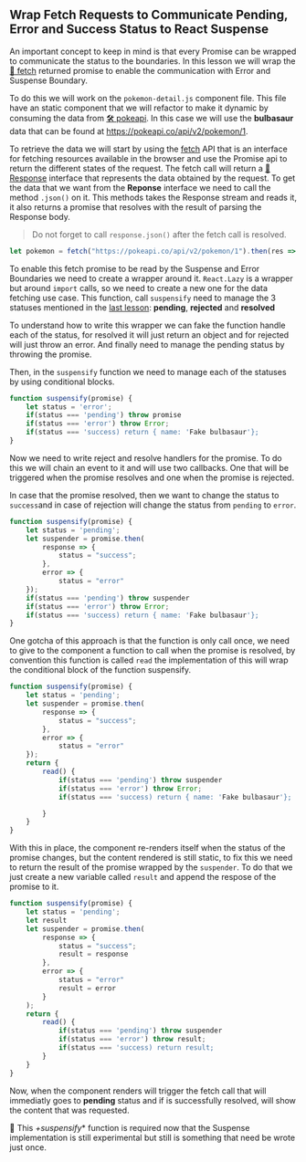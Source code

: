 ## Wrap Fetch Requests to Communicate Pending, Error and Success Status to React Suspense

An important concept to keep in mind is that every Promise can be wrapped to communicate the status to the boundaries. In this lesson we will wrap the [📄 fetch](https://developer.mozilla.org/en-US/docs/Web/API/Fetch_API) returned promise to enable the communication with Error and Suspense Boundary.

To do this we will work on the `pokemon-detail.js` component file. This file have an static component that we will refactor to make it dynamic by consuming the data from [🛠 pokeapi](https://pokeapi.co). In this case we will use the **bulbasaur** data that can be found at https://pokeapi.co/api/v2/pokemon/1.

To retrieve the data we will start by using the [fetch](https://developer.mozilla.org/en-US/docs/Web/API/Fetch_API) API that is an interface for fetching resources available in the browser and use the Promise api to return the different states of the request. The fetch call will return a [📄 Response](https://developer.mozilla.org/en-US/docs/Web/API/Response) interface that represents the data obtained by the request. To get the data that we want from the **Reponse** interface we need to call the method `.json()` on it. This methods takes the Response stream and reads it, it also returns a promise that resolves with the result of parsing the Response body. 

> Do not forget to call `response.json()` after the fetch call is resolved.

```javascript
let pokemon = fetch("https://pokeapi.co/api/v2/pokemon/1").then(res => res.json() );
```

To enable this fetch promise to be read by the Suspense and Error Boundaries we need to create a wrapper around it.  `React.Lazy` is a wrapper but around `import` calls, so we need to create a new one for the data fetching use case.
This function, call `suspensify` need to manage the 3 statuses mentioned in the [last lesson](./104.md): **pending**, **rejected** and **resolved**

To understand how to write this wrapper we can fake the function handle each of the status, for resolved it will just return an object and for rejected will just throw an error. And finally need to manage the pending status by throwing the promise.

Then, in the `suspensify` function we need to manage each of the statuses by using conditional blocks.
```javascript
function suspensify(promise) {
    let status = 'error';
    if(status === 'pending') throw promise 
    if(status === 'error') throw Error;
    if(status === 'success) return { name: 'Fake bulbasaur'};
}
```

Now we need to write reject and resolve handlers for the promise. To do this we will chain an event to it and will use two callbacks. One that will be triggered when the promise resolves and one when the promise is rejected.

In case that the promise resolved, then we want to change the status to `success`and in case of rejection will change the status from `pending` to `error`.

```javascript
function suspensify(promise) {
    let status = 'pending';
    let suspender = promise.then(
        response => {
            status = "success";
        },
        error => {
            status = "error"
    });
    if(status === 'pending') throw suspender 
    if(status === 'error') throw Error;
    if(status === 'success) return { name: 'Fake bulbasaur'};
}
```
One gotcha of this approach is that the function is only call once, we need to give to the component a function to call when the promise is resolved, by convention this function is called `read` the implementation of this will wrap the conditional block of the function suspensify.

```javascript
function suspensify(promise) {
    let status = 'pending';
    let suspender = promise.then(
        response => {
            status = "success";
        },
        error => {
            status = "error"
    });
    return {
        read() {
            if(status === 'pending') throw suspender 
            if(status === 'error') throw Error;
            if(status === 'success) return { name: 'Fake bulbasaur'};

        }
    }  
}
```
With this in place, the component re-renders itself when the status of the promise changes, but the content rendered is still static, to fix this we need to return the result of the promise wrapped by the `suspender`. To do that we just create a new variable called `result` and append the respose of the promise to it.

```javascript
function suspensify(promise) {
    let status = 'pending';
    let result
    let suspender = promise.then(
        response => {
            status = "success";
            result = response
        },
        error => {
            status = "error"
            result = error
        }
    );
    return {
        read() {
            if(status === 'pending') throw suspender 
            if(status === 'error') throw result;
            if(status === 'success) return result;
        }
    }  
}
```
Now, when the component renders will trigger the fetch call that will immediatly goes to **pending** status and if is successfully resolved, will show the content that was requested.

🔮 This *+suspensify** function is required now that the Suspense implementation is still experimental but still is something that need be wrote just once. 
